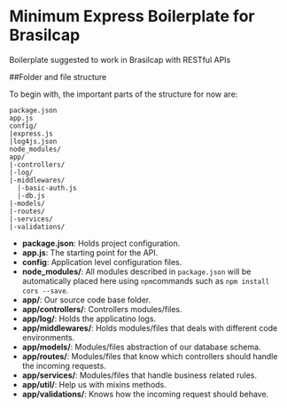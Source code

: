 # Minimum Express Boilerplate for Brasilcap

Boilerplate suggested to work in Brasilcap with RESTful APIs

##Folder and file structure

To begin with, the important parts of the structure for now are:

```
package.json
app.js
config/
|express.js
|log4js.json
node_modules/
app/
|-controllers/
|-log/
|-middlewares/
  |-basic-auth.js
  |-db.js
|-models/
|-routes/
|-services/
|-validations/ 
```

* **package.json**: Holds project configuration.
* **app.js**: The starting point for the API.
* **config**: Application level configuration files.
* **node_modules/**: All modules described in `package.json` will be automatically placed here using `npm`commands such as `npm install cors --save`.
* **app/**: Our source code base folder.
* **app/controllers/**: Controllers modules/files.
* **app/log/**: Holds the applicatino logs.
* **app/middlewares/**: Holds modules/files that deals with different code environments.
* **app/models/**: Modules/files abstraction of our database schema.
* **app/routes/**: Modules/files that know which controllers should handle the incoming requests.
* **app/services/**: Modules/files that handle business related rules.
* **app/util/**: Help us with mixins methods.
* **app/validations/**: Knows how the incoming request should behave.

